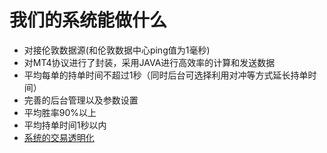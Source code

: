 # 我们的系统能做什么
* 对接伦敦数据源(和伦敦数据中心ping值为1毫秒)
* 对MT4协议进行了封装，采用JAVA进行高效率的计算和发送数据
* 平均每单的持单时间不超过1秒（同时后台可选择利用对冲等方式延长持单时间）
* 完善的后台管理以及参数设置
* 平均胜率90%以上
* 平均持单时间1秒以内
* [系统的交易透明化](function/fx.md)